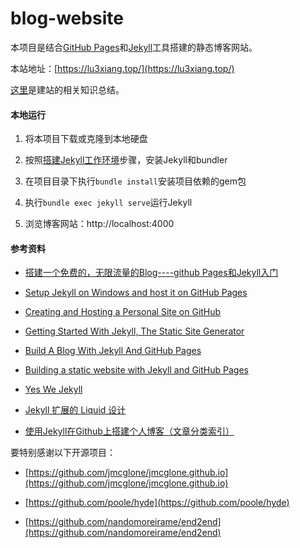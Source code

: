 # blog-website

本项目是结合[GitHub Pages](https://pages.github.com/)和[Jekyll](http://jekyllrb.com/docs/home/)工具搭建的静态博客网站。

本站地址：[https://lu3xiang.top/](https://lu3xiang.top/)

[这里](https://github.com/gaoshu883/gaoshu883.github.io/wiki)是建站的相关知识总结。

#### 本地运行
1. 将本项目下载或克隆到本地硬盘

1. 按照[搭建Jekyll工作环境](https://github.com/gaoshu883/gaoshu883.github.io/wiki/%E4%BD%BF%E7%94%A8Jekyll#%E6%90%AD%E5%BB%BAjekyll%E5%B7%A5%E4%BD%9C%E7%8E%AF%E5%A2%83)步骤，安装Jekyll和bundler

1. 在项目目录下执行`bundle install`安装项目依赖的gem包

1. 执行`bundle exec jekyll serve`运行Jekyll

1. 浏览博客网站：http://localhost:4000


#### 参考资料
* [搭建一个免费的，无限流量的Blog----github Pages和Jekyll入门](http://www.ruanyifeng.com/blog/2012/08/blogging_with_jekyll.html)

* [Setup Jekyll on Windows and host it on GitHub Pages](https://martinbuberl.com/blog/setup-jekyll-on-windows-and-host-it-on-github-pages/)

* [Creating and Hosting a Personal Site on GitHub](http://jmcglone.com/guides/github-pages/)

* [Getting Started With Jekyll, The Static Site Generator](https://www.youtube.com/watch?v=iWowJBRMtpc)

* [Build A Blog With Jekyll And GitHub Pages](https://www.smashingmagazine.com/2014/08/build-blog-jekyll-github-pages/)

* [Building a static website with Jekyll and GitHub Pages](http://programminghistorian.org/lessons/building-static-sites-with-jekyll-github-pages)

* [Yes We Jekyll](http://yeswejekyll.com/)

* [Jekyll 扩展的 Liquid 设计](https://havee.me/internet/2013-11/jekyll-liquid-designers.html)

* [使用Jekyll在Github上搭建个人博客（文章分类索引）](https://segmentfault.com/a/1190000000406017)


要特别感谢以下开源项目：

* [https://github.com/jmcglone/jmcglone.github.io](https://github.com/jmcglone/jmcglone.github.io)

* [https://github.com/poole/hyde](https://github.com/poole/hyde)

* [https://github.com/nandomoreirame/end2end](https://github.com/nandomoreirame/end2end)
